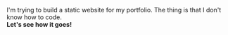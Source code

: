 I'm trying to build a static website for my portfolio. The thing is that I don't know how to code. <br>
**Let's see how it goes!**
